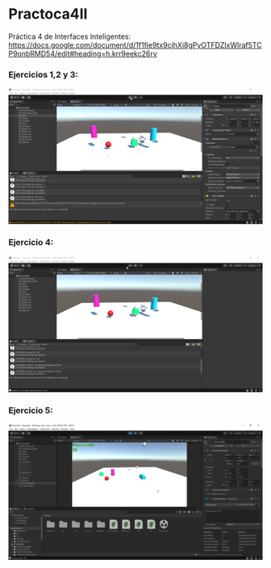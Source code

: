 # Practoca4II

Práctica 4 de Interfaces Inteligentes: https://docs.google.com/document/d/1f1fie9tx9cjhXi8gPyOTFDZIxWlraf5TCP9onbRMD54/edit#heading=h.krr9eekc26rv

### Ejercicios 1,2 y 3:

![ej3](ej3.gif)

### Ejercicio 4:

![ej4](ej4.gif)

### Ejercicio 5:

![ej5](Ej5.png)
